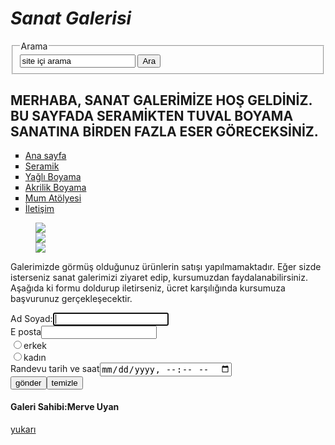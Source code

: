 <!DOCTYPE html>
<html>
    <head>
        <meta charset="utf-8">
        <title>Sanat Galerisi</title>
    </head>
    <link rel="stylesheet" href="KutuAyarlari.css"/>
    <link rel="img" href="Resimayarlari.css"/>
    <body>
        <em><h1>Sanat Galerisi</h1></em>
        <form action="#" method="post">
            <fieldset>
            <legend>Arama</legend>
            <input type="text" value="site içi arama">
            <input type="submit" id="search" value="Ara">
            </fieldset>
        </form>
<h2>MERHABA, SANAT GALERİMİZE HOŞ GELDİNİZ. BU SAYFADA SERAMİKTEN TUVAL BOYAMA SANATINA BİRDEN FAZLA ESER GÖRECEKSİNİZ.</h2>
<nav>
    <ul type="square">
        <li><a href="index.html">Ana sayfa</a></li>
        <li><a href="seramik.html">Seramik</a></li>
        <li><a href="yağliboyama.html">Yağlı Boyama</a></li>
        <li><a href="akrilikboyama.html">Akrilik Boyama</a></li>
        <li><a href="mumyapimi.html">Mum Atölyesi</a></li>
        <li><a href="iletişim.html">İletişim</a></li>
    </ul>
</nav>
<figure><img src="resimler/download.jpg"><br/>
<img src="resimler/sanat.png"><br/>
<img src="resimler/images.jpg"></figure>
<p>Galerimizde görmüş olduğunuz ürünlerin satışı yapılmamaktadır. Eğer sizde isterseniz sanat galerimizi ziyaret edip, kursumuzdan faydalanabilirsiniz. Aşağıda ki formu doldurup iletirseniz, ücret karşılığında kursumuza başvurunuz gerçekleşecektir.</p>
<form action="uye.html" method="post">
    <label>Ad Soyad:</label><input type="text" name="ad" autofocus required><br/>
    <label>E posta</label><input type="email" name="email" required><br/>
    <input type="radio" name="cinsiyet" value="erkek">erkek<br/>
    <input type="radio" name="cinsiyet" value="kadın">kadın<br/>
    <label>Randevu tarih ve saat</label><input type="datetime-local" name="Kurstarih"><br/>
    <input type="submit" value="gönder"><input type="reset" value="temizle">
</form>
<footer>
    <h4>Galeri Sahibi:Merve Uyan</h4>
    <a href="index.html">yukarı</a>
</footer>
    </body>
</html>


